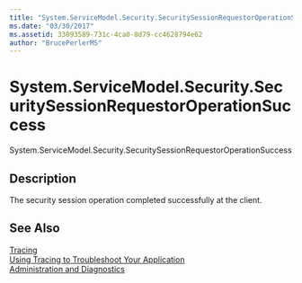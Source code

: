 ```yaml
---
title: "System.ServiceModel.Security.SecuritySessionRequestorOperationSuccess"
ms.date: "03/30/2017"
ms.assetid: 33093589-731c-4ca0-8d79-cc4628794e62
author: "BrucePerlerMS"
---
```

# System.ServiceModel.Security.SecuritySessionRequestorOperationSuccess
System.ServiceModel.Security.SecuritySessionRequestorOperationSuccess  
  
## Description  
 The security session operation completed successfully at the client.  
  
## See Also  
 [Tracing](../../../../../docs/framework/wcf/diagnostics/tracing/index.md)  
 [Using Tracing to Troubleshoot Your Application](../../../../../docs/framework/wcf/diagnostics/tracing/using-tracing-to-troubleshoot-your-application.md)  
 [Administration and Diagnostics](../../../../../docs/framework/wcf/diagnostics/index.md)
